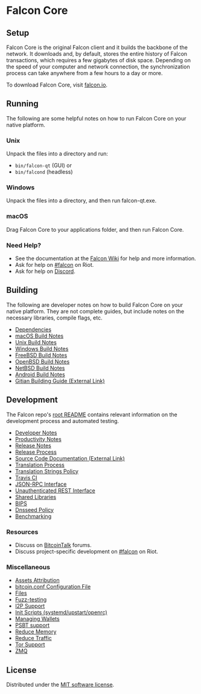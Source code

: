 Falcon Core
=============

Setup
---------------------
Falcon Core is the original Falcon client and it builds the backbone of the network. It downloads and, by default, stores the entire history of Falcon transactions, which requires a few gigabytes of disk space. Depending on the speed of your computer and network connection, the synchronization process can take anywhere from a few hours to a day or more.

To download Falcon Core, visit [falcon.io](https://falcon.io/downloads/).

Running
---------------------
The following are some helpful notes on how to run Falcon Core on your native platform.

### Unix

Unpack the files into a directory and run:

- `bin/falcon-qt` (GUI) or
- `bin/falcond` (headless)

### Windows

Unpack the files into a directory, and then run falcon-qt.exe.

### macOS

Drag Falcon Core to your applications folder, and then run Falcon Core.

### Need Help?

* See the documentation at the [Falcon Wiki](https://falcon.wiki/start)
for help and more information.
* Ask for help on [#falcon](https://riot.im/app/#/room/#falcon:matrix.org) on Riot.
* Ask for help on [Discord](https://discord.me/falcon).

Building
---------------------
The following are developer notes on how to build Falcon Core on your native platform. They are not complete guides, but include notes on the necessary libraries, compile flags, etc.

- [Dependencies](dependencies.md)
- [macOS Build Notes](build-osx.md)
- [Unix Build Notes](build-unix.md)
- [Windows Build Notes](build-windows.md)
- [FreeBSD Build Notes](build-freebsd.md)
- [OpenBSD Build Notes](build-openbsd.md)
- [NetBSD Build Notes](build-netbsd.md)
- [Android Build Notes](build-android.md)
- [Gitian Building Guide (External Link)](https://github.com/bitcoin-core/docs/blob/master/gitian-building.md)

Development
---------------------
The Falcon repo's [root README](/README.md) contains relevant information on the development process and automated testing.

- [Developer Notes](developer-notes.md)
- [Productivity Notes](productivity.md)
- [Release Notes](release-notes.md)
- [Release Process](release-process.md)
- [Source Code Documentation (External Link)](https://doxygen.bitcoincore.org/)
- [Translation Process](translation_process.md)
- [Translation Strings Policy](translation_strings_policy.md)
- [Travis CI](travis-ci.md)
- [JSON-RPC Interface](JSON-RPC-interface.md)
- [Unauthenticated REST Interface](REST-interface.md)
- [Shared Libraries](shared-libraries.md)
- [BIPS](bips.md)
- [Dnsseed Policy](dnsseed-policy.md)
- [Benchmarking](benchmarking.md)

### Resources
* Discuss on [BitcoinTalk](https://bitcointalk.org/index.php?topic=1835782.0) forums.
* Discuss project-specific development on [#falcon](https://riot.im/app/#/room/#falcon-dev:matrix.org) on Riot.

### Miscellaneous
- [Assets Attribution](assets-attribution.md)
- [bitcoin.conf Configuration File](bitcoin-conf.md)
- [Files](files.md)
- [Fuzz-testing](fuzzing.md)
- [I2P Support](i2p.md)
- [Init Scripts (systemd/upstart/openrc)](init.md)
- [Managing Wallets](managing-wallets.md)
- [PSBT support](psbt.md)
- [Reduce Memory](reduce-memory.md)
- [Reduce Traffic](reduce-traffic.md)
- [Tor Support](tor.md)
- [ZMQ](zmq.md)

License
---------------------
Distributed under the [MIT software license](/COPYING).
